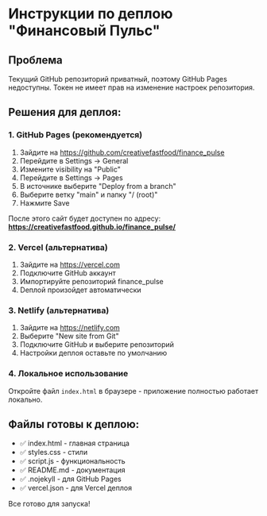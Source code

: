 # Инструкции по деплою "Финансовый Пульс"

## Проблема
Текущий GitHub репозиторий приватный, поэтому GitHub Pages недоступны. Токен не имеет прав на изменение настроек репозитория.

## Решения для деплоя:

### 1. GitHub Pages (рекомендуется)
1. Зайдите на https://github.com/creativefastfood/finance_pulse
2. Перейдите в Settings → General
3. Измените visibility на "Public"
4. Перейдите в Settings → Pages
5. В источнике выберите "Deploy from a branch"
6. Выберите ветку "main" и папку "/ (root)"
7. Нажмите Save

После этого сайт будет доступен по адресу:
**https://creativefastfood.github.io/finance_pulse/**

### 2. Vercel (альтернатива)
1. Зайдите на https://vercel.com
2. Подключите GitHub аккаунт
3. Импортируйте репозиторий finance_pulse
4. Deплой произойдет автоматически

### 3. Netlify (альтернатива)
1. Зайдите на https://netlify.com
2. Выберите "New site from Git"
3. Подключите GitHub и выберите репозиторий
4. Настройки деплоя оставьте по умолчанию

### 4. Локальное использование
Откройте файл `index.html` в браузере - приложение полностью работает локально.

## Файлы готовы к деплою:
- ✅ index.html - главная страница
- ✅ styles.css - стили
- ✅ script.js - функциональность
- ✅ README.md - документация
- ✅ .nojekyll - для GitHub Pages
- ✅ vercel.json - для Vercel деплоя

Все готово для запуска!